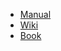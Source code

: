 * [Manual](http://www.lua.org/manual/5.3/)
* [Wiki](http://lua-users.org/)
* [Book](http://www.lua.org/pil/contents.html)
